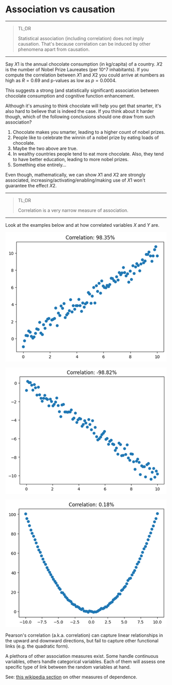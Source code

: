 # **Association vs causation**
---

> TL;DR
> 
> Statistical association (including correlation) does not imply causation. That's because correlation can be induced by other phenomena apart from causation.

---

Say $X1$ is the annual chocolate consumption (in kg/capita) of a country. $X2$ is the number of Nobel Prize Laureates (per 10^7 inhabitants). If you compute the correlation between $X1$ and $X2$ you could arrive at numbers as high as $R=0.69$ and p-values as low as $p=0.0004$.

This suggests a strong (and statistically significant) association between chocolate consumption and cognitive function enhancement.

Although it's amusing to think chocolate will help you get that smarter, it's also hard to believe that is indeed the case. If you think about it harder though, which of the following conclusions should one draw from such association?

1. Chocolate makes you smarter, leading to a higher count of nobel prizes.
2. People like to celebrate the winnin of a nobel prize by eating loads of chocolate.
3. Maybe the two above are true.
4. In wealthy countries people tend to eat more chocolate. Also, they tend to have better education, leading to more nobel prizes.
5. Something else entirely...

Even though, mathematically, we can show $X1$ and $X2$ are strongly associated, increasing/activating/enabling/making use of $X1$ won't guarantee the effect $X2$. 

---

> TL;DR
> 
> Correlation is a very narrow measure of association.

---

Look at the examples below and at how correlated variables $X$ and $Y$ are.

![alt text](imgs/avc1.png)

![alt text](imgs/avc2.png)

![alt text](imgs/avc3.png)

Pearson's correlation (a.k.a. correlation) can capture linear relationships in the upward and downward directions, but fail to capture other functional links (e.g. the quadratic form).

A plethora of other association measures exist. Some handle continuous variables, others handle categorical variables. Each of them will assess one specific type of link between the random variables at hand.

See: [this wikipedia section](https://en.wikipedia.org/wiki/Correlation#Other_measures_of_dependence_among_random_variables) on other measures of dependence.